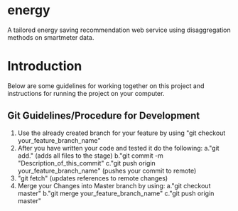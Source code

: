 # energy
A tailored energy saving recommendation web service using disaggregation methods on smartmeter data.

# Introduction
Below are some guidelines for working together on this project and instructions for running the project on your computer.

## Git Guidelines/Procedure for Development
1. Use the already created branch for your feature by using "git checkout your_feature_branch_name"
2. After you have written your code and tested it do the following: 
  a."git add." (adds all files to the stage)
  b."git commit -m "Description_of_this_commit"
  c."git push origin your_feature_branch_name" (pushes your commit to remote)
3. "git fetch" (updates references to remote changes)
4. Merge your Changes into Master branch by using:
  a."git checkout master"
  b."git merge your_feature_branch_name"
  c."git push origin master"

